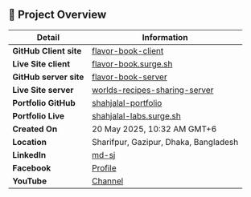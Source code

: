 ## 📌 Project Overview

| Detail                 | Information                                                                        |
| ---------------------- | ---------------------------------------------------------------------------------- |
| **GitHub Client site** | [flavor-book-client](https://github.com/shahjalal-labs/flavor-book-client)         |
| **Live Site client**   | [flavor-book.surge.sh](https://flavor-book.surge.sh/)                              |
| **GitHub server site** | [flavor-book-server](https://github.com/shahjalal-labs/flavor-book-server)         |
| **Live Site server**   | [worlds-recipes-sharing-server](https://worlds-recipes-sharing-server.vercel.app/) |
| **Portfolio GitHub**   | [shahjalal-portfolio](https://github.com/mdshahjalal5/shahjalal-portfolio)         |
| **Portfolio Live**     | [shahjalal-labs.surge.sh](http://shahjalal-labs.surge.sh/)                         |
| **Created On**         | 20 May 2025, 10:32 AM GMT+6                                                        |
| **Location**           | Sharifpur, Gazipur, Dhaka, Bangladesh                                              |
| **LinkedIn**           | [md-sj](https://www.linkedin.com/in/md-sj-825bb4341/)                              |
| **Facebook**           | [Profile](https://www.facebook.com/profile.php?id=61556383702555)                  |
| **YouTube**            | [Channel](https://www.youtube.com/@muhommodshahjalal9811)                          |
